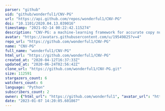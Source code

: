 ```yaml
---
parser: "github"
uid: "github/wonderful1/CNV-PG"
url: "https://api.github.com/repos/wonderful1/CNV-PG"
doi: "10.1101/2020.04.13.039016"
timestamp: "2021-02-14 00:22:42.115274"
description: "CNV-PG: a machine-learning framework for accurate copy number variation predicting and genotyping"
avatar: "https://avatars.githubusercontent.com/u/19549825?v=4"
repo_url: "https://github.com/wonderful1/CNV-PG"
name: "CNV-PG"
full_name: "wonderful1/CNV-PG"
html_url: "https://github.com/wonderful1/CNV-PG"
created_at: "2020-04-12T16:37:33Z"
updated_at: "2020-06-24T02:56:42Z"
clone_url: "https://github.com/wonderful1/CNV-PG.git"
size: 112591
stargazers_count: 6
watchers_count: 6
language: "Python"
subscribers_count: 2
owner: {"html_url": "https://github.com/wonderful1", "avatar_url": "https://avatars.githubusercontent.com/u/19549825?v=4", "login": "wonderful1", "type": "User"}
date: "2023-01-07 14:20:05.601867"
---
```

